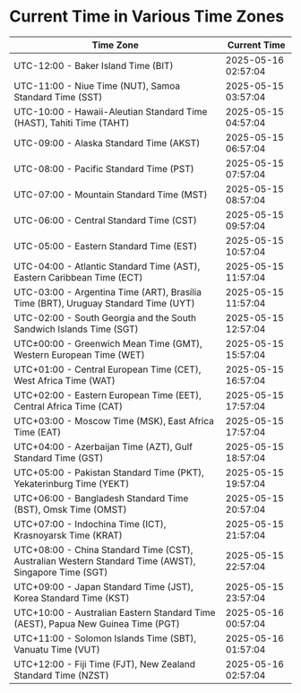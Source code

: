 # Current Time in Various Time Zones

| Time Zone | Current Time |
|-----------|--------------|
| UTC-12:00 - Baker Island Time (BIT) | 2025-05-16 02:57:04 |
| UTC-11:00 - Niue Time (NUT), Samoa Standard Time (SST) | 2025-05-15 03:57:04 |
| UTC-10:00 - Hawaii-Aleutian Standard Time (HAST), Tahiti Time (TAHT) | 2025-05-15 04:57:04 |
| UTC-09:00 - Alaska Standard Time (AKST) | 2025-05-15 06:57:04 |
| UTC-08:00 - Pacific Standard Time (PST) | 2025-05-15 07:57:04 |
| UTC-07:00 - Mountain Standard Time (MST) | 2025-05-15 08:57:04 |
| UTC-06:00 - Central Standard Time (CST) | 2025-05-15 09:57:04 |
| UTC-05:00 - Eastern Standard Time (EST) | 2025-05-15 10:57:04 |
| UTC-04:00 - Atlantic Standard Time (AST), Eastern Caribbean Time (ECT) | 2025-05-15 11:57:04 |
| UTC-03:00 - Argentina Time (ART), Brasília Time (BRT), Uruguay Standard Time (UYT) | 2025-05-15 11:57:04 |
| UTC-02:00 - South Georgia and the South Sandwich Islands Time (SGT) | 2025-05-15 12:57:04 |
| UTC±00:00 - Greenwich Mean Time (GMT), Western European Time (WET) | 2025-05-15 15:57:04 |
| UTC+01:00 - Central European Time (CET), West Africa Time (WAT) | 2025-05-15 16:57:04 |
| UTC+02:00 - Eastern European Time (EET), Central Africa Time (CAT) | 2025-05-15 17:57:04 |
| UTC+03:00 - Moscow Time (MSK), East Africa Time (EAT) | 2025-05-15 17:57:04 |
| UTC+04:00 - Azerbaijan Time (AZT), Gulf Standard Time (GST) | 2025-05-15 18:57:04 |
| UTC+05:00 - Pakistan Standard Time (PKT), Yekaterinburg Time (YEKT) | 2025-05-15 19:57:04 |
| UTC+06:00 - Bangladesh Standard Time (BST), Omsk Time (OMST) | 2025-05-15 20:57:04 |
| UTC+07:00 - Indochina Time (ICT), Krasnoyarsk Time (KRAT) | 2025-05-15 21:57:04 |
| UTC+08:00 - China Standard Time (CST), Australian Western Standard Time (AWST), Singapore Time (SGT) | 2025-05-15 22:57:04 |
| UTC+09:00 - Japan Standard Time (JST), Korea Standard Time (KST) | 2025-05-15 23:57:04 |
| UTC+10:00 - Australian Eastern Standard Time (AEST), Papua New Guinea Time (PGT) | 2025-05-16 00:57:04 |
| UTC+11:00 - Solomon Islands Time (SBT), Vanuatu Time (VUT) | 2025-05-16 01:57:04 |
| UTC+12:00 - Fiji Time (FJT), New Zealand Standard Time (NZST) | 2025-05-16 02:57:04 |
